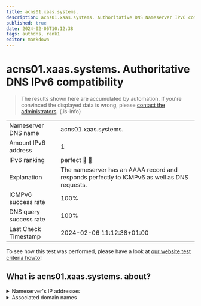 ```yaml
---
title: acns01.xaas.systems.
description: acns01.xaas.systems. Authoritative DNS Nameserver IPv6 compatibility
published: true
date: 2024-02-06T10:12:38
tags: authdns, rank1
editor: markdown
---
```


# acns01.xaas.systems. Authoritative DNS IPv6 compatibility

> The results shown here are accumulated by automation. If you're convinced the displayed data is wrong, please [contact the administrators](/howto/chat). 
{.is-info}




|   |   |
| - | - |
| Nameserver DNS name | acns01.xaas.systems.
| Amount IPv6 address | 1
| IPv6 ranking | perfect :1st_place_medal: [🔗](/howto/ranking) |
| Explanation | The nameserver has an AAAA record and responds perfectly to ICMPv6 as well as DNS requests. |
| ICMPv6 success rate | 100%|
| DNS query success rate | 100% |
| Last Check Timestamp | 2024-02-06 11:12:38+01:00 |

To see how this test was performed, please have a look at [our website test criteria howto](/howto/testcriteria/authdns)!


## What is acns01.xaas.systems. about?




<details>
<summary>Nameserver's IP addresses</summary>

2a00:11c0:aa1::1

</details>



<details>
<summary>Associated domain names</summary>

www.netcup.de

</details>
